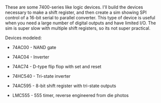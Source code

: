 These are some 7400-series like logic devices. I'll build the devices necessary to make a shift register, and then create a sim showing SPI control of a 16-bit serial to parallel converter. This type of device is useful when you need a large number of digital outputs and have limited I/O. The sim is super slow with multiple shift registers, so its not super practical.

Devices modeled:
- 74AC00 - NAND gate
- 74AC04 - Inverter
- 74AC74 - D-type flip flop with set and reset
- 74HC540  - Tri-state inverter
- 74AC595 - 8-bit shift register with tri-state outputs

- LMC555 - 555 timer, reverse engineered from die photos
